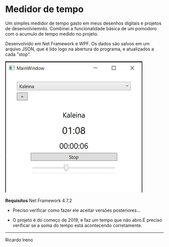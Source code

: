 # Medidor de tempo


Um simples medidor de tempo gasto em meus desenhos digitais e projetos de desenvolviemnto. Combinei a funcionalidade básica de um pomodoro com o acumulo de tempo medido no projeto.

Desenvolvido em Net Framework e WPF. Os dados são salvos em um arquivo JSON, que é lido logo na abertura do programa, e atualizados a cada "stop".


![Alt Interface](/interface.jpg?raw=true )

**Requisitos**
Net Framework 4.7.2

+ Preciso verificar como fazer ele aceitar versões posteriores...


+ O projeto é do começo de 2019, e faz um tempo que não abro.É preciso verificar se a soma do tempo está acontecendo corretamente.

---
Ricardo Ireno

